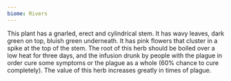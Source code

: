 ```yaml
---
biome: Rivers
---
```

This plant has a gnarled, erect and cylindrical stem. It has wavy leaves, dark green on top, bluish green underneath. It has pink flowers that cluster in a spike at the top of the stem. The root of this herb should be boiled over a low heat for three days, and the infusion drunk by people with the plague in order cure some symptoms or the plague as a whole (60% chance to cure completely). The value of this herb increases greatly in times of plague. 

